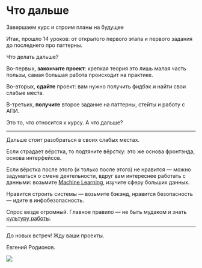 # Что дальше

Завершаем курс и строим планы на будущее

Итак, прошло 14 уроков: от открытого первого этапа и первого задания до последнего про паттерны.

Что делать дальше?

Во-первых, **закончите проект**: крепкая теория это лишь малая часть пользы, самая большая работа происходит на практике.

Во-вторых, **сдайте** проект: вам нужно получить фидбэк и найти свои слабые места.

В-третьих, **получите** второе задание на паттерны, стейты и работу с АПИ.

Это то, что относится к курсу. А что дальше?

---

Дальше стоит разобраться в своих слабых местах.

Если страдает вёрстка, то подтяните вёрстку: это же основа фронтэнда, основа интерфейсов.

Если вёрстка после этого (и только после этого) не нравится — можно задуматься о смене деятельности, вдруг вам интереснее работать с данными: возьмите [Machine Learning](https://vas3k.ru/blog/machine_learning/), изучите сферу больших данных.

Нравится строить системы — возьмите бэкэнд, нравится безопасность — идите в инфобезопасность.

Спрос везде огромный. Главное правило — не быть мудаком и знать [культуру работы](https://www.youtube.com/evgenyrodionov).

---

До новых встреч! Жду ваши проекты.

Евгений Родионов.

![](https://i.imgur.com/2BlZUYN.png)
